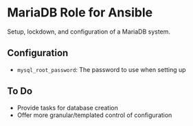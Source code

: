 MariaDB Role for Ansible
========================

Setup, lockdown, and configuration of a MariaDB system.

Configuration
-------------
* `mysql_root_password`: The password to use when setting up

To Do
-----
* Provide tasks for database creation
* Offer more granular/templated control of configuration
